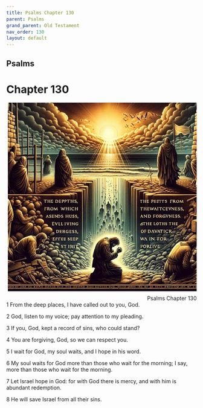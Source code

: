 ```yaml
---
title: Psalms Chapter 130
parent: Psalms
grand_parent: Old Testament
nav_order: 130
layout: default
---
```


## Psalms

# Chapter 130

<div style="clear: both; text-align: right;">
    <img src="/assets/Image/Psalms/500/130.jpg" alt="Psalms Chapter 130" class="chapter-image" style="max-width: 100%; height: auto; float: right; margin: 0 0 10px 10px; padding-left: 10%;">
    <figcaption style="font-size: 14px;">Psalms Chapter 130</figcaption>
</div>
1 From the deep places, I have called out to you, God.

2 God, listen to my voice; pay attention to my pleading.

3 If you, God, kept a record of sins, who could stand?

4 You are forgiving, God, so we can respect you.

5 I wait for God, my soul waits, and I hope in his word.

6 My soul waits for God more than those who wait for the morning; I say, more than those who wait for the morning.

7 Let Israel hope in God: for with God there is mercy, and with him is abundant redemption.

8 He will save Israel from all their sins.


